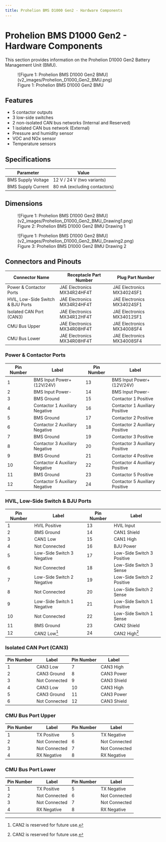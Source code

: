 ```yaml
---
title: Prohelion BMS D1000 Gen2 - Hardware Components
---
```

# Prohelion BMS D1000 Gen2 - Hardware Components
This section provides information on the Prohelion D1000 Gen2 Battery Management Unit (BMU). 

<figure markdown>
![Figure 1: Prohelion BMS D1000 Gen2 BMU](v2_images/Prohelion_D1000_Gen2_BMU.png)
<figcaption>Figure 1:  Prohelion BMS D1000 Gen2 BMU</figcaption>
</figure>

## Features

- 5 contactor outputs
- 3 low-side switches
- 2 non-isolated CAN bus networks (Internal and Reserved)
- 1 isolated CAN bus network (External)
- Pressure and humidity sensor
- VOC and NOx sensor
- Temperature sensors

## Specifications 

| **Parameter**                    | **Value**                                 |
|----------------------------------|-------------------------------------------|
| BMS Supply Voltage               | 12 V / 24 V  (two variants)               |
| BMS Supply Current               | 80 mA (excluding contactors)              |

## Dimensions

<figure markdown>
![Figure 1: Prohelion BMS D1000 Gen2 BMU](v2_images/Prohelion_D1000_Gen2_BMU_Drawing1.png)
<figcaption>Figure 2:  Prohelion BMS D1000 Gen2 BMU Drawing 1</figcaption>
</figure>

<figure markdown>
![Figure 1: Prohelion BMS D1000 Gen2 BMU](v2_images/Prohelion_D1000_Gen2_BMU_Drawing2.png)
<figcaption>Figure 3:  Prohelion BMS D1000 Gen2 BMU Drawing 2</figcaption>
</figure>

## Connectors and Pinouts

| **Connector Name**                | **Receptacle Part Number**  | **Plug Part Number**       |
|-----------------------------------|-----------------------------|----------------------------|
| Power & Contactor Ports           | JAE Electronics MX34R24HF4T | JAE Electronics MX34024SF1 |
| HVIL, Low-Side Switch & BJU Ports | JAE Electronics MX34R24HF4T | JAE Electronics MX34024SF1 |
| Isolated CAN Port (CAN3)          | JAE Electronics MX34R12HF4T | JAE Electronics MX34012SF1 |
| CMU Bus Upper                     | JAE Electronics MX34R08HF4T | JAE Electronics MX34008SF4 |
| CMU Bus Lower                     | JAE Electronics MX34R08HF4T | JAE Electronics MX34008SF4 |

### Power & Contactor Ports

| **Pin Number** | **Label**                      | **Pin Number** | **Label**                      |
|----------------|--------------------------------|----------------|--------------------------------|
| 1              | BMS Input Power+  (12V/24V)    | 13             | BMS Input Power+  (12V/24V)    |
| 2              | BMS Input Power-               | 14             | BMS Input Power-               |
| 3              | BMS Ground                     | 15             | Contactor 1 Positive           |
| 4              | Contactor 1 Auxiliary Negative | 16             | Contactor 1 Auxiliary Positive |
| 5              | BMS Ground                     | 17             | Contactor 2 Positive           |
| 6              | Contactor 2 Auxiliary Negative | 18             | Contactor 2 Auxiliary Positive |
| 7              | BMS Ground                     | 19             | Contactor 3 Positive           |
| 8              | Contactor 3 Auxiliary Negative | 20             | Contactor 3 Auxiliary Positive |
| 9              | BMS Ground                     | 21             | Contactor 4 Positive           |
| 10             | Contactor 4 Auxiliary Negative | 22             | Contactor 4 Auxiliary Positive |
| 11             | BMS Ground                     | 23             | Contactor 5 Positive           |
| 12             | Contactor 5 Auxiliary Negative | 24             | Contactor 5 Auxiliary Positive |


### HVIL, Low-Side Switch & BJU Ports

| **Pin Number** | **Label**                    | **Pin Number** | **Label**                    |
|----------------|------------------------------|----------------|------------------------------|
| 1              | HVIL Positive                | 13             | HVIL Input                   |
| 2              | BMS Ground                   | 14             | CAN1 Shield                  |
| 3              | CAN1 Low                     | 15             | CAN1 High                    |
| 4              | Not Connected                | 16             | BJU Power                    |
| 5              | Low-Side Switch 3 Negative   | 17             | Low-Side Switch 3 Positive   |
| 6              | Not Connected                | 18             | Low-Side Switch 3 Sense      |
| 7              | Low-Side Switch 2 Negative   | 19             | Low-Side Switch 2 Positive   |
| 8              | Not Connected                | 20             | Low-Side Switch 2 Sense      |
| 9              | Low-Side Switch 1 Negative   | 21             | Low-Side Switch 1 Positive   |
| 10             | Not Connected                | 22             | Low-Side Switch 1 Sense      |
| 11             | BMS Ground                   | 23             | CAN2 Shield                  |
| 12             | CAN2 Low[^1]                 | 24             | CAN2 High[^1]                |

[^1]: CAN2 is reserved for future use.

### Isolated CAN Port (CAN3)

| **Pin Number** | **Label**     | **Pin Number** | **Label**     |
|----------------|---------------|----------------|---------------|
| 1              | CAN3 Low      | 7              | CAN3 High     |
| 2              | CAN3 Ground   | 8              | CAN3 Power    |
| 3              | Not Connected | 9              | CAN3 Shield   |
| 4              | CAN3 Low      | 10             | CAN3 High     |
| 5              | CAN3 Ground   | 11             | CAN3 Power    |
| 6              | Not Connected | 12             | CAN3 Shield   |

### CMU Bus Port Upper

| **Pin Number** | **Label**                            | **Pin Number** | **Label**                             |
|----------------|--------------------------------------|----------------|---------------------------------------|
| 1              | TX Positive                          | 5              | TX Negative                           |
| 2              | Not Connected                        | 6              | Not Connected                         |
| 3              | Not Connected                        | 7              | Not Connected                         |
| 4              | RX Negative                          | 8              | RX Negative                           |

### CMU Bus Port Lower

| **Pin Number** | **Label**                            | **Pin Number** | **Label**                             |
|----------------|--------------------------------------|----------------|---------------------------------------|
| 1              | TX Positive                          | 5              | TX Negative                           |
| 2              | Not Connected                        | 6              | Not Connected                         |
| 3              | Not Connected                        | 7              | Not Connected                         |
| 4              | RX Negative                          | 8              | RX Negative                           |
